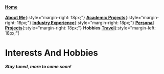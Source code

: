 [**Home**](../index.md)<br/><br/>
[**About Me**](../aboutMe/index.md){:style="margin-right: 18px;"}
[**Academic Projects**](../academicProjects/index.md){:style="margin-right: 18px;"}
[**Industry Experience**](../industryExperience/index.md){:style="margin-right: 18px;"}
[**Personal Projects**](../personalProjects/index.md){:style="margin-right: 18px;"}
**Hobbies**
[**Travel**](../travel/index.md){:style="margin-left: 18px;"}

# Interests And Hobbies

***Stay tuned, more to come soon!***